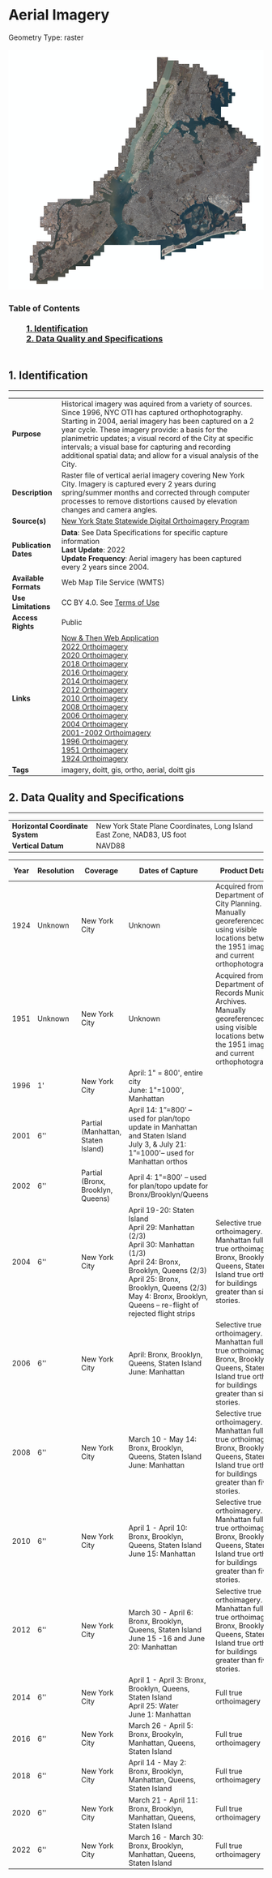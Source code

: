 # Aerial Imagery
Geometry Type: raster<br><br>![image](https://github.com/CityOfNewYork/nyc-geo-metadata/blob/main/Images/AerialImagery.PNG)

### Table of Contents<br><br>&nbsp;&nbsp;&nbsp;&nbsp;&nbsp;&nbsp;&nbsp;&nbsp;&nbsp;[**1. Identification**](#1-identification)<br>&nbsp;&nbsp;&nbsp;&nbsp;&nbsp;&nbsp;&nbsp;&nbsp;&nbsp;[**2. Data Quality and Specifications**](#2-data-quality-and-specifications)<br>&nbsp;&nbsp;&nbsp;&nbsp;&nbsp;&nbsp;&nbsp;&nbsp;&nbsp;
## 1. Identification
---------------------------------------------
|     |     |
| --- | --- |
**Purpose** |Historical imagery was aquired from a variety of sources. Since 1996, NYC OTI has captured orthophotography. Starting in 2004, aerial imagery has been captured on a 2 year cycle. These imagery provide: a basis for the planimetric updates; a visual record of the City at specific intervals; a visual base for capturing and recording additional spatial data; and allow for a visual analysis of the City.
**Description** |Raster file of vertical aerial imagery covering New York City. Imagery is captured every 2 years during spring/summer months and corrected through computer processes to remove distortions caused by elevation changes and camera angles.
**Source(s)** |[New York State Statewide Digital Orthoimagery Program](https://gis.ny.gov/orthoimagery)
**Publication Dates** |**Data**: See Data Specifications for specific capture information<br>**Last Update**: 2022<br>**Update Frequency**: Aerial imagery has been captured every 2 years since 2004. 
**Available Formats** | Web Map Tile Service (WMTS) 
**Use Limitations** |CC BY 4.0. See [Terms of Use](https://creativecommons.org/licenses/by/4.0/legalcode)
**Access Rights** |Public
**Links** |[Now & Then Web Application](https://maps.nyc.gov/then&now/)<br>[2022 Orthoimagery](https://nyc.maps.arcgis.com/home/item.html?id=75b225ab7c8c402f85de74f7883d62a0)<br>[2020 Orthoimagery](https://nyc.maps.arcgis.com/home/item.html?id=cb5571a887b945aa873cb3b1ef489d57)<br>[2018 Orthoimagery](https://nyc.maps.arcgis.com/home/item.html?id=b79e60a9686042debae52e069764a286)<br>[2016 Orthoimagery](https://nyc.maps.arcgis.com/home/item.html?id=a6d81617ea674d0fa29510faae2252ad)<br>[2014 Orthoimagery](https://nyc.maps.arcgis.com/home/item.html?id=922db9c671974e7986c5338e0bd6ba4c)<br>[2012 Orthoimagery](https://nyc.maps.arcgis.com/home/item.html?id=bb9a39d9d9be4b30ac66d283246f1daf)<br>[2010 Orthoimagery](https://nyc.maps.arcgis.com/home/item.html?id=cec6905f03b947f8824be81e45d1992b)<br>[2008 Orthoimagery](https://nyc.maps.arcgis.com/home/item.html?id=4a5eb2107c7c479f83ba56e427b75781)<br>[2006 Orthoimagery](https://nyc.maps.arcgis.com/home/item.html?id=4469a5bba7fb42458f4b9c8064062965)<br>[2004 Orthoimagery](https://nyc.maps.arcgis.com/home/item.html?id=4de7fd9b3a1d47179407350de8265279)<br>[2001-2002 Orthoimagery](https://nyc.maps.arcgis.com/home/item.html?id=e901064d06b747838ee082520dcae2ff)<br>[1996 Orthoimagery](https://nyc.maps.arcgis.com/home/item.html?id=bf7f000f52ad405bb49a55b578d7a2ee)<br>[1951 Orthoimagery](https://nyc.maps.arcgis.com/home/item.html?id=bca6c3f866f844b490925cc9c26d2e40)<br>[1924 Orthoimagery](https://nyc.maps.arcgis.com/home/item.html?id=afbb5db6b3fd494384357923e6c72622)
**Tags** |imagery, doitt, gis, ortho, aerial, doitt gis
## 2. Data Quality and Specifications
---------------------------------------------
|     |     |
| --- | --- |
**Horizontal Coordinate System** |New York State Plane Coordinates, Long Island East Zone, NAD83, US foot
**Vertical Datum** |NAVD88

 | Year | Resolution | Coverage | Dates of Capture | Product Details | Color Infrared | 
| -- | -- | -- | -- | -- | -- |
|1924|Unknown|New York City|Unknown|Acquired from the Department of City Planning. Manually georeferenced using visible locations between the 1951 images and current orthophotography.|No
|1951|Unknown|New York City|Unknown|Acquired from the Department of Records Municipal Archives. Manually georeferenced using visible locations between the 1951 images and current orthophotography.|No
|1996|1'|New York City|April: 1" = 800', entire city <br> June: 1"=1000', Manhattan||No
|2001|6''|Partial (Manhattan, Staten Island)|April 14: 1”=800’ – used for plan/topo update in Manhattan and Staten Island<br>July 3, & July 21:  1”=1000'– used for Manhattan orthos||No
|2002|6''|Partial (Bronx, Brooklyn, Queens)|April 4: 1"=800'  – used for plan/topo update for Bronx/Brooklyn/Queens||No
|2004|6''|New York City|April 19-20: Staten Island<br>April 29: Manhattan (2/3)<br>April 30: Manhattan (1/3)<br>April 24: Bronx, Brooklyn, Queens (2/3)<br>April 25: Bronx, Brooklyn, Queens (2/3)<br>May 4: Bronx, Brooklyn, Queens – re-flight of rejected flight strips|Selective true orthoimagery. Manhattan full true orthoimagery;  Bronx, Brooklyn, Queens, Staten Island true orthos for buildings greater than six stories.|No
|2006|6''|New York City|April: Bronx, Brooklyn, Queens, Staten Island <br> June: Manhattan|Selective true orthoimagery. Manhattan full true orthoimagery;  Bronx, Brooklyn, Queens, Staten Island true orthos for buildings greater than six stories.|No
|2008|6''|New York City|March 10 - May 14: Bronx, Brooklyn, Queens, Staten Island <br>June: Manhattan|Selective true orthoimagery. Manhattan full true orthoimagery;  Bronx, Brooklyn, Queens, Staten Island true orthos for buildings greater than five stories.|Yes
|2010|6''|New York City|April 1 - April 10: Bronx, Brooklyn, Queens, Staten Island <br>June 15: Manhattan|Selective true orthoimagery. Manhattan full true orthoimagery;  Bronx, Brooklyn, Queens, Staten Island true orthos for buildings greater than five stories.|Yes
|2012|6''|New York City|March 30 - April 6: Bronx, Brooklyn, Queens, Staten Island <br>June 15 -16 and June 20: Manhattan|Selective true orthoimagery. Manhattan full true orthoimagery;  Bronx, Brooklyn, Queens, Staten Island true orthos for buildings greater than five stories.|Yes
|2014|6''|New York City|April 1 - April 3: Bronx, Brooklyn, Queens, Staten Island <br>April 25: Water <br>June 1: Manhattan|Full true orthoimagery|Yes
|2016|6''|New York City|March 26 - April 5: Bronx, Brookyln, Manhattan, Queens, Staten Island|Full true orthoimagery|Yes
|2018|6''|New York City|April 14 - May 2: Bronx, Brooklyn, Manhattan, Queens, Staten Island|Full true orthoimagery|Yes
|2020|6''|New York City|March 21 - April 11: Bronx, Brooklyn, Manhattan, Queens, Staten Island|Full true orthoimagery|Yes
|2022|6''|New York City|March 16 - March 30: Bronx, Brooklyn, Manhattan, Queens, Staten Island|Full true orthoimagery|Yes
